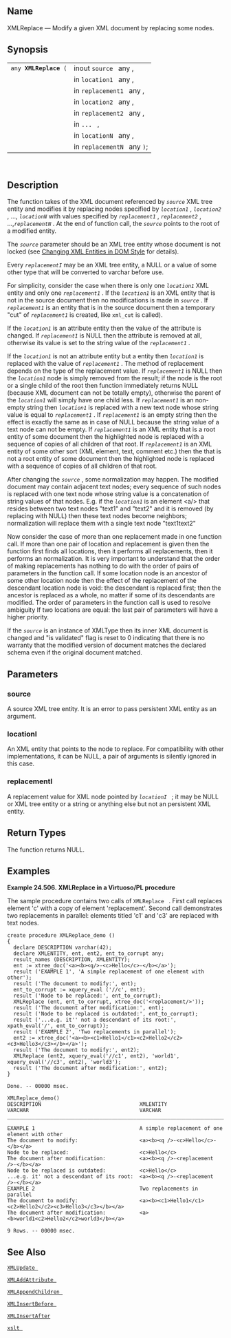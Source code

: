 <div>

<div>

</div>

<div>

## Name

XMLReplace — Modify a given XML document by replacing some nodes.

</div>

<div>

## Synopsis

<div>

|                            |                             |
|----------------------------|-----------------------------|
| `any `**`XMLReplace`**` (` | inout `source ` any ,       |
|                            | in `location1 ` any ,       |
|                            | in `replacement1 ` any ,    |
|                            | in `location2 ` any ,       |
|                            | in `replacement2 ` any ,    |
|                            | in `... ` ,                 |
|                            | in `locationN ` any ,       |
|                            | in `replacementN ` any `)`; |

<div>

 

</div>

</div>

</div>

<div>

## Description

The function takes of the XML document referenced by *`source`* XML tree
entity and modifies it by replacing nodes specified by *`location1`* ,
*`location2`* , ..., *`locationN`* with values specified by
*`replacement1`* , *`replacement2`* , ...,*`replacementN`* . At the end
of function call, the *`source`* points to the root of a modified
entity.

The *`source`* parameter should be an XML tree entity whose document is
not locked (see <a href="xmldom.html" class="link"
title="15.11. Changing XML entities in DOM style">Changing XML Entities
in DOM Style</a> for details).

Every *`replacementI`* may be an XML tree entity, a NULL or a value of
some other type that will be converted to varchar before use.

For simplicity, consider the case when there is only one *`location1`*
XML entity and only one *`replacement1`* . If the *`location1`* is an
XML entity that is not in the source document then no modifications is
made in *`source`* . If *`replacement1`* is an entity that is in the
source document then a temporary "cut" of *`replacement1`* is created,
like `xml_cut` is called).

If the *`location1`* is an attribute entity then the value of the
attribute is changed. If *`replacement1`* is NULL then the attribute is
removed at all, otherwise its value is set to the string value of the
*`replacement1`* .

If the *`location1`* is not an attribute entity but a entity then
*`location1`* is replaced with the value of *`replacement1`* . The
method of replacement depends on the type of the replacement value. If
*`replacement1`* is NULL then the *`location1`* node is simply removed
from the result; if the node is the root or a single child of the root
then function immediately returns NULL (because XML document can not be
totally empty), otherwise the parent of the *`location1`* will simply
have one child less. If *`replacement1`* is an non-empty string then
*`location1`* is replaced with a new text node whose string value is
equal to *`replacement1`* . If *`replacement1`* is an empty string then
the effect is exactly the same as in case of NULL because the string
value of a text node can not be empty. If *`replacement1`* is an XML
entity that is a root entity of some document then the highlighted node
is replaced with a sequence of copies of all children of that root. If
*`replacement1`* is an XML entity of some other sort (XML element, text,
comment etc.) then the that is not a root entity of some document then
the highlighted node is replaced with a sequence of copies of all
children of that root.

After changing the *`source`* , some normalization may happen. The
modified document may contain adjacent text nodes; every sequence of
such nodes is replaced with one text node whose string value is a
concatenation of string values of that nodes. E.g. if the *`location1`*
is an element \<a/\> that resides between two text nodes "text1" and
"text2" and it is removed (by replacing with NULL) then these text nodes
become neighbors; normalization will replace them with a single text
node "text1text2"

Now consider the case of more than one replacement made in one function
call. If more than one pair of location and replacement is given then
the function first finds all locations, then it performs all
replacements, then it performs an normalization. It is very important to
understand that the order of making replacements has nothing to do with
the order of pairs of parameters in the function call. If some location
node is an ancestor of some other location node then the effect of the
replacement of the descendant location node is void: the descendant is
replaced first; then the ancestor is replaced as a whole, no matter if
some of its descendants are modified. The order of parameters in the
function call is used to resolve ambiguity If two locations are equal:
the last pair of parameters will have a higher priority.

If the *`source`* is an instance of XMLType then its inner XML document
is changed and "is validated" flag is reset to 0 indicating that there
is no warranty that the modified version of document matches the
declared schema even if the original document matched.

</div>

<div>

## Parameters

<div>

### source

A source XML tree entity. It is an error to pass persistent XML entity
as an argument.

</div>

<div>

### locationI

An XML entity that points to the node to replace. For compatibility with
other implementations, it can be NULL, a pair of arguments is silently
ignored in this case.

</div>

<div>

### replacementI

A replacement value for XML node pointed by *`locationI `* ; it may be
NULL or XML tree entity or a string or anything else but not an
persistent XML entity.

</div>

</div>

<div>

## Return Types

The function returns NULL.

</div>

<div>

## Examples

<div>

**Example 24.506. XMLReplace in a Virtuoso/PL procedure**

<div>

The sample procedure contains two calls of `XMLReplace ` . First call
replaces element 'c' with a copy of element 'replacement'. Second call
demonstrates two replacements in parallel: elements titled 'c1' and 'c3'
are replaced with text nodes.

``` screen
create procedure XMLReplace_demo ()
{
  declare DESCRIPTION varchar(42);
  declare XMLENTITY, ent, ent2, ent_to_corrupt any;
  result_names (DESCRIPTION, XMLENTITY);
  ent := xtree_doc('<a><b><q/>-<c>Hello</c>-</b></a>');
  result ('EXAMPLE 1', 'A simple replacement of one element with other');
  result ('The document to modify:', ent);
  ent_to_corrupt := xquery_eval ('//c', ent);
  result ('Node to be replaced:', ent_to_corrupt);
  XMLReplace (ent, ent_to_corrupt, xtree_doc('<replacement/>'));
  result ('The document after modification:', ent);
  result ('Node to be replaced is outdated:', ent_to_corrupt);
  result ('...e.g. it'' not a descendant of its root:', xpath_eval('/', ent_to_corrupt));
  result ('EXAMPLE 2', 'Two replacements in parallel');
  ent2 := xtree_doc('<a><b><c1>Hello1</c1><c2>Hello2</c2><c3>Hello3</c3></b></a>');
  result ('The document to modify:', ent2);
  XMLReplace (ent2, xquery_eval('//c1', ent2), 'world1', xquery_eval('//c3', ent2), 'world3');
  result ('The document after modification:', ent2);
}

Done. -- 00000 msec.

XMLReplace_demo()
DESCRIPTION                                XMLENTITY
VARCHAR                                    VARCHAR
_______________________________________________________________________________

EXAMPLE 1                                  A simple replacement of one element with other
The document to modify:                    <a><b><q />-<c>Hello</c>-</b></a>
Node to be replaced:                       <c>Hello</c>
The document after modification:           <a><b><q />-<replacement />-</b></a>
Node to be replaced is outdated:           <c>Hello</c>
...e.g. it' not a descendant of its root:  <a><b><q />-<replacement />-</b></a>
EXAMPLE 2                                  Two replacements in parallel
The document to modify:                    <a><b><c1>Hello1</c1><c2>Hello2</c2><c3>Hello3</c3></b></a>
The document after modification:           <a><b>world1<c2>Hello2</c2>world3</b></a>

9 Rows. -- 00000 msec.
```

</div>

</div>

  

</div>

<div>

## See Also

<a href="fn_xmlupdate.html" class="link" title="XMLUpdate"><code
class="function">XMLUpdate </code></a>

<a href="fn_xmladdattribute.html" class="link"
title="XMLAddAttribute"><code
class="function">XMLAddAttribute </code></a>

<a href="fn_xmlappendchildren.html" class="link"
title="XMLAppendChildren"><code
class="function">XMLAppendChildren </code></a>

<a href="fn_xmlinsertbefore.html" class="link"
title="XMLInsertBefore"><code
class="function">XMLInsertBefore </code></a>

<a href="fn_xmlinsertafter.html" class="link"
title="XMLInsertAfter"><code class="function">XMLInsertAfter </code></a>

<a href="fn_xslt.html" class="link" title="xslt"><code
class="function">xslt </code></a>

</div>

</div>
